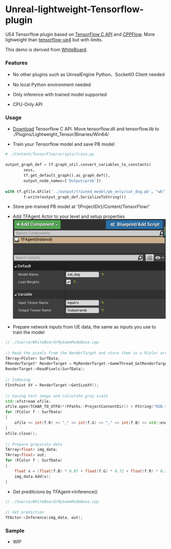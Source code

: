 # Unreal-lightweight-Tensorflow-plugin
UE4 Tensorflow plugin based on [TensorFlow C API](https://www.tensorflow.org/install/lang_c) and [CPPFlow](https://github.com/serizba/cppflow). More lighweight than [tensorflow-ue4](https://github.com/getnamo/tensorflow-ue4) but with limits.

This demo is derived from [WhiteBoard](https://forums.unrealengine.com/community/released-projects/13825-whiteboard-blueprint).

### Features

* No other plugins such as UnrealEngine Python、SocketIO Client needed

* No local Python environment needed

* Only inference with trained model supported

* CPU-Only API

### Usage
* [Download](https://storage.googleapis.com/tensorflow/libtensorflow/libtensorflow-cpu-windows-x86_64-2.4.0.zip) Tensorflow C API. Move tensorflow.dll and tensorflow.lib to ./Plugins/Lightweight_Tensor/Binaries/Win64/

* Train your Tensorflow model and save PB model
```python
# ./Content/TensorFlow/scripts/train.py

output_graph_def = tf.graph_util.convert_variables_to_constants(
        sess,
        tf.get_default_graph().as_graph_def(),
        output_node_names=['Output/prob'])

with tf.gfile.GFile('../output/trained_model/pb_only/cat_dog.pb', "wb") as f:
        f.write(output_graph_def.SerializeToString())
```

* Store pre-trained PB model at '{ProjectDir}/Content/TensorFlow/'

* Add TFAgent Actor to your level and setup properties  
![](./Content/Screenshot.png)
* Prepare network inputs from UE data, the same as inputs you use to train the model
```CPP
// ./Source/WhiteBoard/MyGameModeBase.cpp

// Read the pixels from the RenderTarget and store them in a FColor array
TArray<FColor> SurfData;
FRenderTarget* RenderTarget = MyRenderTarget->GameThread_GetRenderTargetResource();
RenderTarget->ReadPixels(SurfData);

// Indexing
FIntPoint XY = RenderTarget->GetSizeXY();

// Saving test image and calculate gray scale
std::ofstream ofile;
ofile.open(TCHAR_TO_UTF8(*(FPaths::ProjectContentDir() + FString("RGB.txt"))), std::ios::trunc);
for (FColor f : SurfData)
{
	ofile << int(f.R) << "," << int(f.G) << "," << int(f.B) << std::endl;
}
ofile.close();

// Prepare grayscale data
TArray<float> img_data;
TArray<float> out;
for (FColor f : SurfData)
{
	float x = (float(f.B) * 0.07 + float(f.G) * 0.72 + float(f.R) * 0.21) / 255.f;
	img_data.Add(x);
}
```

* Get preditcions by TFAgent->Inference()
```CPP
// ./Source/WhiteBoard/MyGameModeBase.cpp

// Get prediction
TFActor->Inference(img_data, out);
```

### Sample
* WIP